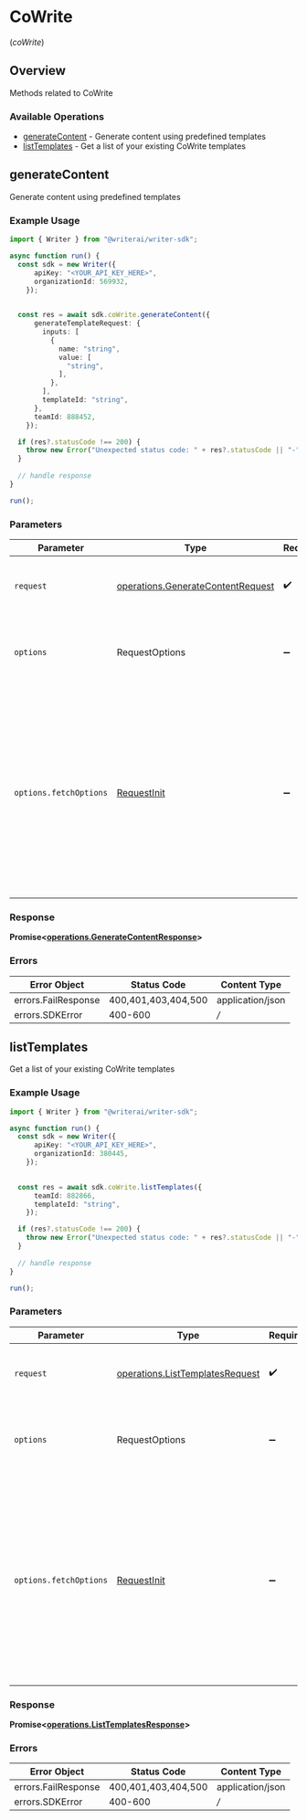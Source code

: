 # CoWrite
(*coWrite*)

## Overview

Methods related to CoWrite

### Available Operations

* [generateContent](#generatecontent) - Generate content using predefined templates
* [listTemplates](#listtemplates) - Get a list of your existing CoWrite templates

## generateContent

Generate content using predefined templates

### Example Usage

```typescript
import { Writer } from "@writerai/writer-sdk";

async function run() {
  const sdk = new Writer({
      apiKey: "<YOUR_API_KEY_HERE>",
      organizationId: 569932,
    });

  
  const res = await sdk.coWrite.generateContent({
      generateTemplateRequest: {
        inputs: [
          {
            name: "string",
            value: [
              "string",
            ],
          },
        ],
        templateId: "string",
      },
      teamId: 888452,
    });

  if (res?.statusCode !== 200) {
    throw new Error("Unexpected status code: " + res?.statusCode || "-");
  }
  
  // handle response
}

run();
```

### Parameters

| Parameter                                                                                                                                                                      | Type                                                                                                                                                                           | Required                                                                                                                                                                       | Description                                                                                                                                                                    |
| ------------------------------------------------------------------------------------------------------------------------------------------------------------------------------ | ------------------------------------------------------------------------------------------------------------------------------------------------------------------------------ | ------------------------------------------------------------------------------------------------------------------------------------------------------------------------------ | ------------------------------------------------------------------------------------------------------------------------------------------------------------------------------ |
| `request`                                                                                                                                                                      | [operations.GenerateContentRequest](../../sdk/models/operations/generatecontentrequest.md)                                                                                     | :heavy_check_mark:                                                                                                                                                             | The request object to use for the request.                                                                                                                                     |
| `options`                                                                                                                                                                      | RequestOptions                                                                                                                                                                 | :heavy_minus_sign:                                                                                                                                                             | Used to set various options for making HTTP requests.                                                                                                                          |
| `options.fetchOptions`                                                                                                                                                         | [RequestInit](https://developer.mozilla.org/en-US/docs/Web/API/Request/Request#options)                                                                                        | :heavy_minus_sign:                                                                                                                                                             | Options that are passed to the underlying HTTP request. This can be used to inject extra headers for examples. All `Request` options, except `method` and `body`, are allowed. |


### Response

**Promise<[operations.GenerateContentResponse](../../sdk/models/operations/generatecontentresponse.md)>**
### Errors

| Error Object        | Status Code         | Content Type        |
| ------------------- | ------------------- | ------------------- |
| errors.FailResponse | 400,401,403,404,500 | application/json    |
| errors.SDKError     | 400-600             | */*                 |

## listTemplates

Get a list of your existing CoWrite templates

### Example Usage

```typescript
import { Writer } from "@writerai/writer-sdk";

async function run() {
  const sdk = new Writer({
      apiKey: "<YOUR_API_KEY_HERE>",
      organizationId: 380445,
    });

  
  const res = await sdk.coWrite.listTemplates({
      teamId: 882866,
      templateId: "string",
    });

  if (res?.statusCode !== 200) {
    throw new Error("Unexpected status code: " + res?.statusCode || "-");
  }
  
  // handle response
}

run();
```

### Parameters

| Parameter                                                                                                                                                                      | Type                                                                                                                                                                           | Required                                                                                                                                                                       | Description                                                                                                                                                                    |
| ------------------------------------------------------------------------------------------------------------------------------------------------------------------------------ | ------------------------------------------------------------------------------------------------------------------------------------------------------------------------------ | ------------------------------------------------------------------------------------------------------------------------------------------------------------------------------ | ------------------------------------------------------------------------------------------------------------------------------------------------------------------------------ |
| `request`                                                                                                                                                                      | [operations.ListTemplatesRequest](../../sdk/models/operations/listtemplatesrequest.md)                                                                                         | :heavy_check_mark:                                                                                                                                                             | The request object to use for the request.                                                                                                                                     |
| `options`                                                                                                                                                                      | RequestOptions                                                                                                                                                                 | :heavy_minus_sign:                                                                                                                                                             | Used to set various options for making HTTP requests.                                                                                                                          |
| `options.fetchOptions`                                                                                                                                                         | [RequestInit](https://developer.mozilla.org/en-US/docs/Web/API/Request/Request#options)                                                                                        | :heavy_minus_sign:                                                                                                                                                             | Options that are passed to the underlying HTTP request. This can be used to inject extra headers for examples. All `Request` options, except `method` and `body`, are allowed. |


### Response

**Promise<[operations.ListTemplatesResponse](../../sdk/models/operations/listtemplatesresponse.md)>**
### Errors

| Error Object        | Status Code         | Content Type        |
| ------------------- | ------------------- | ------------------- |
| errors.FailResponse | 400,401,403,404,500 | application/json    |
| errors.SDKError     | 400-600             | */*                 |
